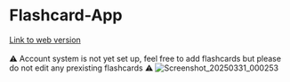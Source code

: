 # Flashcard-App
[Link to web version](https://flashcard-app-fe54f.web.app)<br />
<br/>
⚠️ Account system is not yet set up, feel free to add flashcards but please do not edit any prexisting flashcards ⚠️
![Screenshot_20250331_000253](https://github.com/user-attachments/assets/db9b380d-1e53-4a86-a2cb-e8116ecd82ac)
